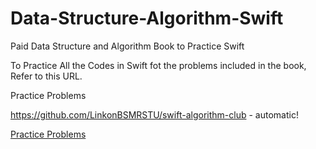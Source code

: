 # Data-Structure-Algorithm-Swift
Paid Data Structure and Algorithm Book to Practice Swift

To Practice All the Codes in Swift fot the problems included in the book, Refer to this URL.

Practice Problems

https://github.com/LinkonBSMRSTU/swift-algorithm-club - automatic! 

[Practice Problems](https://github.com/LinkonBSMRSTU/swift-algorithm-club)

